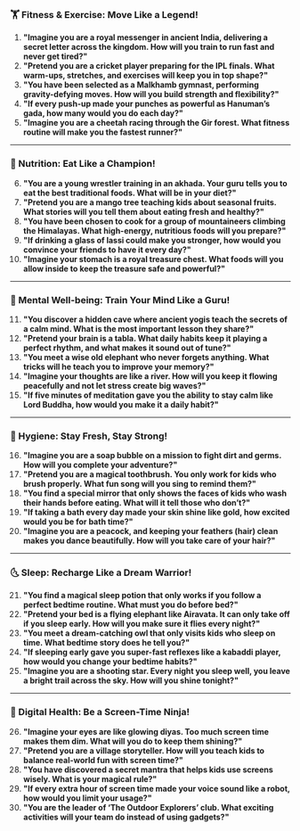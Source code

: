 ### **🏋️ Fitness & Exercise: Move Like a Legend!**  
1. **"Imagine you are a royal messenger in ancient India, delivering a secret letter across the kingdom. How will you train to run fast and never get tired?"**  
2. **"Pretend you are a cricket player preparing for the IPL finals. What warm-ups, stretches, and exercises will keep you in top shape?"**  
3. **"You have been selected as a Malkhamb gymnast, performing gravity-defying moves. How will you build strength and flexibility?"**  
4. **"If every push-up made your punches as powerful as Hanuman’s gada, how many would you do each day?"**  
5. **"Imagine you are a cheetah racing through the Gir forest. What fitness routine will make you the fastest runner?"**  

---

### **🍛 Nutrition: Eat Like a Champion!**  
6. **"You are a young wrestler training in an akhada. Your guru tells you to eat the best traditional foods. What will be in your diet?"**  
7. **"Pretend you are a mango tree teaching kids about seasonal fruits. What stories will you tell them about eating fresh and healthy?"**  
8. **"You have been chosen to cook for a group of mountaineers climbing the Himalayas. What high-energy, nutritious foods will you prepare?"**  
9. **"If drinking a glass of lassi could make you stronger, how would you convince your friends to have it every day?"**  
10. **"Imagine your stomach is a royal treasure chest. What foods will you allow inside to keep the treasure safe and powerful?"**  

---

### **🧘 Mental Well-being: Train Your Mind Like a Guru!**  
11. **"You discover a hidden cave where ancient yogis teach the secrets of a calm mind. What is the most important lesson they share?"**  
12. **"Pretend your brain is a tabla. What daily habits keep it playing a perfect rhythm, and what makes it sound out of tune?"**  
13. **"You meet a wise old elephant who never forgets anything. What tricks will he teach you to improve your memory?"**  
14. **"Imagine your thoughts are like a river. How will you keep it flowing peacefully and not let stress create big waves?"**  
15. **"If five minutes of meditation gave you the ability to stay calm like Lord Buddha, how would you make it a daily habit?"**  

---

### **🛁 Hygiene: Stay Fresh, Stay Strong!**  
16. **"Imagine you are a soap bubble on a mission to fight dirt and germs. How will you complete your adventure?"**  
17. **"Pretend you are a magical toothbrush. You only work for kids who brush properly. What fun song will you sing to remind them?"**  
18. **"You find a special mirror that only shows the faces of kids who wash their hands before eating. What will it tell those who don’t?"**  
19. **"If taking a bath every day made your skin shine like gold, how excited would you be for bath time?"**  
20. **"Imagine you are a peacock, and keeping your feathers (hair) clean makes you dance beautifully. How will you take care of your hair?"**  

---

### **🌜 Sleep: Recharge Like a Dream Warrior!**  
21. **"You find a magical sleep potion that only works if you follow a perfect bedtime routine. What must you do before bed?"**  
22. **"Pretend your bed is a flying elephant like Airavata. It can only take off if you sleep early. How will you make sure it flies every night?"**  
23. **"You meet a dream-catching owl that only visits kids who sleep on time. What bedtime story does he tell you?"**  
24. **"If sleeping early gave you super-fast reflexes like a kabaddi player, how would you change your bedtime habits?"**  
25. **"Imagine you are a shooting star. Every night you sleep well, you leave a bright trail across the sky. How will you shine tonight?"**  

---

### **📱 Digital Health: Be a Screen-Time Ninja!**  
26. **"Imagine your eyes are like glowing diyas. Too much screen time makes them dim. What will you do to keep them shining?"**  
27. **"Pretend you are a village storyteller. How will you teach kids to balance real-world fun with screen time?"**  
28. **"You have discovered a secret mantra that helps kids use screens wisely. What is your magical rule?"**  
29. **"If every extra hour of screen time made your voice sound like a robot, how would you limit your usage?"**  
30. **"You are the leader of ‘The Outdoor Explorers’ club. What exciting activities will your team do instead of using gadgets?"**
